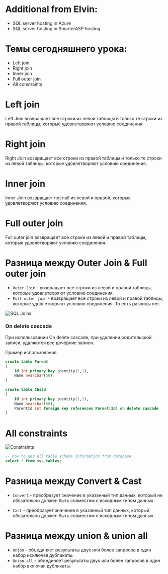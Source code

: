 # Additional from Elvin:
* SQL server hosting in Azure
* SQL server hosting in SmarterASP hosting


# Темы сегодняшнего урока: 
* Left join
* Right join
* Inner join 
* Full outer join
* All constraints 

# Left join
Left Join возвращает все строки из левой таблицы и только те строки из правой таблицы, которые удовлетворяют условию соединения.

# Right join
Right Join возвращает все строки из правой таблицы и только те строки из левой таблицы, которые удовлетворяют условию соединения.

# Inner join
Inner Join возвращает not null из левой и правой, которые удовлетворяют условию соединения.


# Full outer join
Full outer join возвращает все строки из левой и правой таблицы, которые удовлетворяют условию соединения.

# Разница между Outer Join & Full outer join 
* `Outer Join` - возвращает все строки из левой и правой таблицы, которые удовлетворяют условию соединения.
* `Full outer join` - возвращает все строки из левой и правой таблицы, которые удовлетворяют условию соединения.
То есть разницы нет. 

![SQL Joins](https://user-images.githubusercontent.com/7157346/64021626-fa6c1200-cb66-11e9-8742-23bc7d107532.png)

### On delete cascade

При использовании On delete cascade, при удалении родительской записи, удаляются все дочерние записи.

Пример использования:

```sql
create table Parent
(
    Id int primary key identity(1,1),
    Name nvarchar(50)
)
    
create table Child
(
    Id int primary key identity(1,1),
    Name nvarchar(50),
    ParentId int foreign key references Parent(Id) on delete cascade
)
```

# All constraints

![Constraints]("Constraints.jpg")


```sql
-- how to get all table schema information from database
select * from sys.tables;
```

# Разница между Convert & Cast 

* `Convert` - преобразует значение в указанный тип данных, который не обязательно должен быть совместим с исходным типом данных.

* `Cast` - преобразует значение в указанный тип данных, который обязательно должен быть совместим с исходным типом данных.


# Разница между union & union all
* `Union` - объединяет результаты двух или более запросов в один набор исключая дубликаты.
* `Union all` - объединяет результаты двух или более запросов в один набор включая дубликаты.

